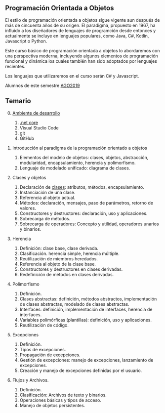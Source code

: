 
## Programación Orientada a Objetos

El estilo de programación orientada a objetos sigue vigente aun 
después de más de cincuenta años de su origen. El paradigma, propuesto en 1967, ha influido a los diseñadores de lenguajes de programción desde entonces y actualmente se incluye en lenguajes populares, como Java, C#, Kotlin, Javascript o Python.  
 
Este curso básico de programación orientada a objetos lo abordaremos con una perspectiva moderna, incluyendo algunos elementos de programación funcional y dinámica los cuales también han sido adoptados por lenguajes recientes.

Los lenguajes que utilizaremos en el curso serán C# y Javascript.

Alumnos de este semestre [AGO2019](./ago2019/README.md)

## Temario
0. [Ambiente de desarrollo](./ambiente/ambiente.md)
    1. [.net core](./ambiente/ambiente.md#net-core)
    2. Visual Studio Code
    3. git
    4. GitHub

1. Introducción al paradigma de la programación orientado a objetos
    1. Elementos del modelo de objetos: clases, objetos, abstracción, modularidad, encapsulamiento, herencia y polimorfismo.
    2. Lenguaje de modelado unificado: diagrama de clases.

2. Clases y objetos 
    1. Declaración de [clases](./clases/clases.md): atributos, métodos, encapsulamiento.
    2. Instanciación de una clase.
    3. Referencia al objeto actual.
    4. Métodos: declaración, mensajes, paso de parámetros, retorno de valores.
    5. Constructores y destructores: declaración, uso y aplicaciones.
    6. Sobrecarga de métodos.
    7. Sobrecarga de operadores: Concepto y utilidad, operadores unarios y binarios.

3. Herencia 
    1. Definición: clase base, clase derivada.
    2. Clasificación. herencia simple, herencia múltiple.
    3. Reutilización de miembros heredados.
    4. Referencia al objeto de la clase base.
    5. Constructores y destructores en clases derivadas.
    6. Redefinición de métodos en clases derivadas.

4. Polimorfismo 
    1. Definición.
    2. Clases abstractas: definición, métodos abstractos, implementación de clases abstractas, modelado de clases abstractas.
    3. Interfaces: definición, implementación de interfaces, herencia de interfaces.
    4. Variables polimórficas (plantillas): definición, uso y aplicaciones.
    5. Reutilización de código.

5. Excepciones
    1. Definición.
    2. Tipos de excepciones.
    3. Propagación de excepciones.
    4. Gestión de excepciones: manejo de excepciones, lanzamiento de excepciones.
    5. Creación y manejo de excepciones definidas por el usuario.

6. Flujos y Archivos. 
    1. Definición.
    2. Clasificación: Archivos de texto y binarios.
    3. Operaciones básicas y tipos de acceso.
    4. Manejo de objetos persistentes.